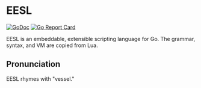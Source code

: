 # EESL
[![GoDoc](https://godoc.org/github.com/mdhender/eesl?status.svg)](http://godoc.org/github.com/mdhender/eesl)
[![Go Report Card](https://goreportcard.com/badge/github.com/mdhender/eesl)](https://goreportcard.com/report/github.com/mdhender/eesl)

EESL is an embeddable, extensible scripting language for Go.
The grammar, syntax, and VM are copied from Lua.

## Pronunciation
EESL rhymes with "vessel."
